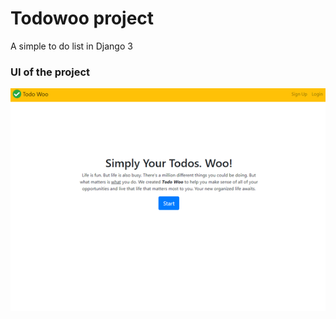 # Todowoo project
A simple to do list in Django 3

### UI of the project

![UI of the project](./todo/static/todo/ui.png)
